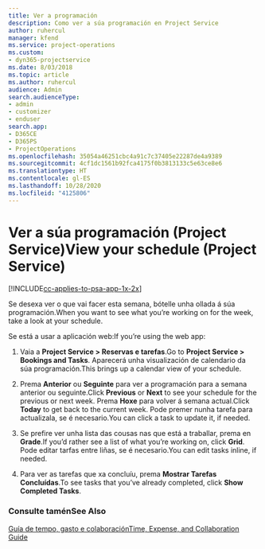 ```yaml
---
title: Ver a programación
description: Como ver a súa programación en Project Service
author: ruhercul
manager: kfend
ms.service: project-operations
ms.custom:
- dyn365-projectservice
ms.date: 8/03/2018
ms.topic: article
ms.author: ruhercul
audience: Admin
search.audienceType:
- admin
- customizer
- enduser
search.app:
- D365CE
- D365PS
- ProjectOperations
ms.openlocfilehash: 35054a46251cbc4a91c7c37405e22287de4a9389
ms.sourcegitcommit: 4cf1dc1561b92fca4175f0b3813133c5e63ce8e6
ms.translationtype: HT
ms.contentlocale: gl-ES
ms.lasthandoff: 10/28/2020
ms.locfileid: "4125806"
---
```

# <a name="view-your-schedule-project-service"></a><span data-ttu-id="4d3c9-103">Ver a súa programación (Project Service)</span><span class="sxs-lookup"><span data-stu-id="4d3c9-103">View your schedule (Project Service)</span></span>

[!INCLUDE[cc-applies-to-psa-app-1x-2x](../includes/cc-applies-to-psa-app-1x-2x.md)]

<span data-ttu-id="4d3c9-104">Se desexa ver o que vai facer esta semana, bótelle unha ollada á súa programación.</span><span class="sxs-lookup"><span data-stu-id="4d3c9-104">When you want to see what you’re working on for the week, take a look at your schedule.</span></span>  
  
 <span data-ttu-id="4d3c9-105">Se está a usar a aplicación web:</span><span class="sxs-lookup"><span data-stu-id="4d3c9-105">If you’re using the web app:</span></span>  
  
1.  <span data-ttu-id="4d3c9-106">Vaia a **Project Service > Reservas e tarefas**.</span><span class="sxs-lookup"><span data-stu-id="4d3c9-106">Go to **Project Service > Bookings and Tasks**.</span></span> <span data-ttu-id="4d3c9-107">Aparecerá unha visualización de calendario da súa programación.</span><span class="sxs-lookup"><span data-stu-id="4d3c9-107">This brings up a calendar view of your schedule.</span></span>  
  
2.  <span data-ttu-id="4d3c9-108">Prema **Anterior** ou **Seguinte** para ver a programación para a semana anterior ou seguinte.</span><span class="sxs-lookup"><span data-stu-id="4d3c9-108">Click **Previous** or **Next** to see your schedule for the previous or next week.</span></span> <span data-ttu-id="4d3c9-109">Prema **Hoxe** para volver á semana actual.</span><span class="sxs-lookup"><span data-stu-id="4d3c9-109">Click **Today** to get back to the current week.</span></span> <span data-ttu-id="4d3c9-110">Pode premer nunha tarefa para actualizala, se é necesario.</span><span class="sxs-lookup"><span data-stu-id="4d3c9-110">You can click a task to update it, if needed.</span></span>  
  
3.  <span data-ttu-id="4d3c9-111">Se prefire ver unha lista das cousas nas que está a traballar, prema en **Grade**.</span><span class="sxs-lookup"><span data-stu-id="4d3c9-111">If you’d rather see a list of what you’re working on, click **Grid**.</span></span> <span data-ttu-id="4d3c9-112">Pode editar tarfas entre liñas, se é necesario.</span><span class="sxs-lookup"><span data-stu-id="4d3c9-112">You can edit tasks inline, if needed.</span></span>  
  
4.  <span data-ttu-id="4d3c9-113">Para ver as tarefas que xa concluíu, prema **Mostrar Tarefas Concluídas**.</span><span class="sxs-lookup"><span data-stu-id="4d3c9-113">To see tasks that you’ve already completed, click **Show Completed Tasks**.</span></span>  
  
### <a name="see-also"></a><span data-ttu-id="4d3c9-114">Consulte tamén</span><span class="sxs-lookup"><span data-stu-id="4d3c9-114">See Also</span></span>  
 [<span data-ttu-id="4d3c9-115">Guía de tempo, gasto e colaboración</span><span class="sxs-lookup"><span data-stu-id="4d3c9-115">Time, Expense, and Collaboration Guide</span></span>](../psa/time-expense-collaboration-guide.md)

